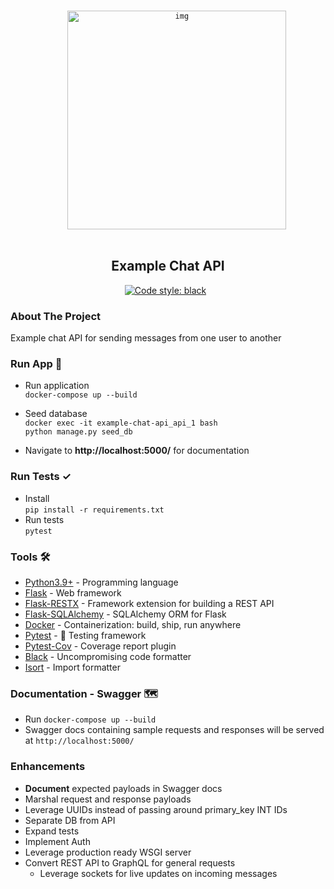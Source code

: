 <br>
<div align="center">
  <code>
    <img height="350" src="https://media.giphy.com/media/fL1EXX8pQs0dd9zqLR/giphy.gif" alt="img">
  </code>
  <h2>Example Chat API</h2>
<a href="https://github.com/psf/black"><img alt="Code style: black" src="https://img.shields.io/badge/code%20style-black-000000.svg"></a>
<a><img alt="" src="https://img.shields.io/badge/Ask%20me-anything-1abc9c.svg"></a>
<a><img alt="" src="https://img.shields.io/badge/Made%20with-Python-1f425f.svg"></a>

</div>

### About The Project

Example chat API for sending messages from one user to another

### Run App 🐳

- Run application   
  `docker-compose up --build`

- Seed database  
  `docker exec -it example-chat-api_api_1 bash`  
  `python manage.py seed_db`

- Navigate to **http://localhost:5000/** for documentation

### Run Tests ✓

- Install  
  `pip install -r requirements.txt`
- Run tests  
  `pytest`

### Tools 🛠

- [Python3.9+](https://www.python.org/downloads/) - Programming language
- [Flask](https://flask.palletsprojects.com/) - Web framework
- [Flask-RESTX](https://flask-restx.readthedocs.io/en/latest/) - Framework extension for building a REST API
- [Flask-SQLAlchemy](https://flask-sqlalchemy.palletsprojects.com/en/2.x/) - SQLAlchemy ORM for Flask
- [Docker](https://www.docker.com/) - Containerization: build, ship, run anywhere
- [Pytest](https://docs.pytest.org/) - 🐛 Testing framework
- [Pytest-Cov](https://pytest-cov.readthedocs.io/) - Coverage report plugin
- [Black](https://black.readthedocs.io/en/stable/) - Uncompromising code formatter
- [Isort](https://pycqa.github.io/isort/) - Import formatter

### Documentation - Swagger 🗺

- Run `docker-compose up --build`
- Swagger docs containing sample requests and responses will be served at `http://localhost:5000/`

### Enhancements

- **Document** expected payloads in Swagger docs
- Marshal request and response payloads
- Leverage UUIDs instead of passing around primary_key INT IDs
- Separate DB from API
- Expand tests
- Implement Auth
- Leverage production ready WSGI server
- Convert REST API to GraphQL for general requests
    - Leverage sockets for live updates on incoming messages